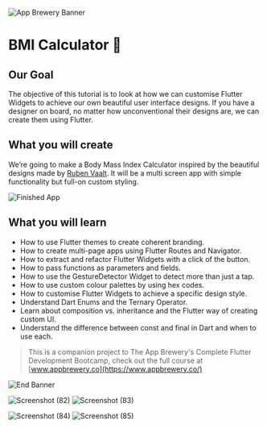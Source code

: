 ![App Brewery Banner](https://github.com/londonappbrewery/Images/blob/master/AppBreweryBanner.png)


# BMI Calculator 💪

## Our Goal

The objective of this tutorial is to look at how we can customise Flutter Widgets to achieve our own beautiful user interface designs. If you have a designer on board, no matter how unconventional their designs are, we can create them using Flutter. 


## What you will create

We’re going to make a Body Mass Index Calculator inspired by the beautiful designs made by [Ruben Vaalt](https://dribbble.com/shots/4585382-Simple-BMI-Calculator). It will be a multi screen app with simple functionality but full-on custom styling. 

![Finished App](https://github.com/londonappbrewery/Images/blob/master/bmi-calc-demo.gif)

## What you will learn

- How to use Flutter themes to create coherent branding. 
- How to create multi-page apps using Flutter Routes and Navigator.
- How to extract and refactor Flutter Widgets with a click of the button. 
- How to pass functions as parameters and fields.
- How to use the GestureDetector Widget to detect more than just a tap.
- How to use custom colour palettes by using hex codes.
- How to customise Flutter Widgets to achieve a specific design style.
- Understand Dart Enums and the Ternary Operator.
- Learn about composition vs. inheritance and the Flutter way of creating custom UI.
- Understand the difference between const and final in Dart and when to use each.

>This is a companion project to The App Brewery's Complete Flutter Development Bootcamp, check out the full course at [www.appbrewery.co](https://www.appbrewery.co/)

![End Banner](https://github.com/londonappbrewery/Images/blob/master/readme-end-banner.png)
 
![Screenshot (82)](https://user-images.githubusercontent.com/89500290/163449650-f6a5e5be-9103-4838-bd56-f96d2660a2f4.png)
![Screenshot (83)](https://user-images.githubusercontent.com/89500290/163449796-16038a78-fe9e-489c-a873-699784a47006.png)

![Screenshot (84)](https://user-images.githubusercontent.com/89500290/163449768-7a7e2aff-a7a7-4e09-ba5f-caade59d7af4.png)
![Screenshot (85)](https://user-images.githubusercontent.com/89500290/163449829-8007bb88-2463-42ba-99f7-c9d01f3d15f9.png)
